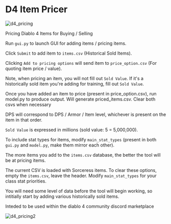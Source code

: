 # D4 Item Pricer

![d4_pricing](https://github.com/WinterResearch/Diablo-4-Item-Pricer/assets/95959417/1572ae84-83be-485b-98bd-6f3173995bfe)

Pricing Diablo 4 Items for Buying / Selling 

Run `gui.py` to launch GUI for adding items / pricing items.

Click `Submit` to add item to `items.csv` (Historical Sold Items).

Clicking `Add to pricing options` will send item to `price_option.csv` (For quoting item price / value).

Note, when pricing an item, you will not fill out `Sold Value`. If it's a historically sold item you're adding for training, fill out `Sold Value`.

Once you have added an item to price (present in price_option.csv), run model.py to produce output. Will generate priced_items.csv. Clear both csvs when necessary

DPS will correspond to DPS / Armor / Item level, whichever is present on the item in that order.

`Sold Value` is expressed in millions (sold value: 5 = 5,000,000).

To include stat types for items, modify `main_stat_types` (present in both `gui.py` and `model.py`, make them mirror each other).

The more items you add to the `items.csv` database, the better the tool will be at pricing items.

The current CSV is loaded with Sorceress items. To clear these options, empty the `items.csv`, leave the header. Modify `main_stat_types` for your class stat priorities.

You will need some level of data before the tool will begin working, so intitially start by adding various historically sold items.

Inteded to be used within the diablo 4 community discord marketplace 

![d4_pricing2](https://github.com/WinterResearch/Diablo-4-Item-Pricer/assets/95959417/99f5a566-b37f-4b75-bf2c-477defd41bca)
